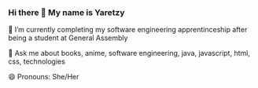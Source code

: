 ### Hi there 👋 My name is Yaretzy

🌱 I’m currently completing my software engineering apprentinceship after being a student at General Assembly

💬 Ask me about books, anime, software engineering, java, javascript, html, css, technologies

<!-- 📫 How to reach me: yaretzycharo16@gmail.com, twitter: yaretzycharo -->

😄 Pronouns: She/Her
<!-- - ⚡ Fun fact: ... -->

<!--
**yaretzyc/yaretzyc** is a ✨ _special_ ✨ repository because its `README.md` (this file) appears on your GitHub profile.

Here are some ideas to get you started:

- 🔭 I’m currently working on ...
- 🌱 I’m currently learning ...
- 👯 I’m looking to collaborate on ...
- 🤔 I’m looking for help with ...
- 💬 Ask me about ...
- 📫 How to reach me: ...
- 😄 Pronouns: ...
- ⚡ Fun fact: ...
-->
